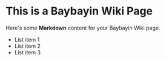   # This is a Baybayin Wiki Page

  Here's some **Markdown** content for your Baybayin Wiki page.

  - List item 1
  - List item 2
  - List item 3